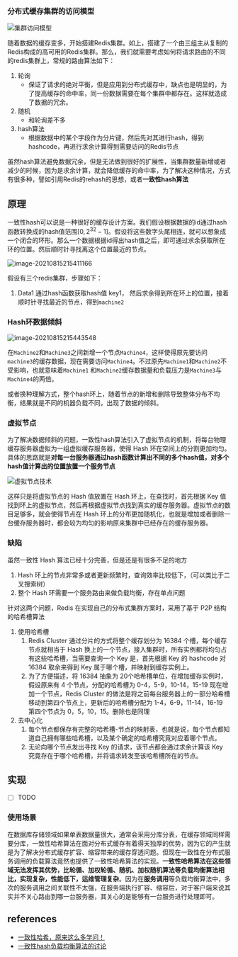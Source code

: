 ### 分布式缓存集群的访问模型

![集群访问模型](https://cdn.jsdelivr.net/gh/Winniekun/cloudImg@master/uPic/image-20210815194130631.png)

随着数据的缓存变多，开始搭建Redis集群。如上，搭建了一个由三组主从复制的Redis构成的高可用的Redis集群。那么，我们就需要考虑如何将请求路由的不同的redis集群上，常规的路由算法如下：

1. 轮询
   - 保证了请求的绝对平衡，但是应用到分布式缓存中，缺点也是明显的，为了提高缓存的命中率，同一份数据需要在每个集群中都存在。这样就造成了数据的冗余。
2. 随机
   - 和轮询差不多
3. hash算法
   - 根据数据中的某个字段作为分片键，然后先对其进行hash，得到hashcode，再进行求余计算得到需要访问的Redis节点

虽然hash算法避免数据冗余，但是无法做到很好的扩展性，当集群数量新增或者减少的时候，因为是求余计算，就会降低缓存的命中率，为了解决这种情况，方式有很多种，譬如引用Redis的rehash的思想，或者**一致性hash算法**

## 原理

一致性hash可以说是一种很好的缓存设计方案。我们假设根据数据的id通过hash函数转换成的hash值范围$[0, 2^{32} - 1]$。假设将这些数字头尾相连，就可以想象成一个闭合的环形。那么一个数据根据id得出hash值之后，即可通过求余获取所在环的位置。然后顺时针寻找离这个位置最近的节点。

![image-20210815215411166](https://cdn.jsdelivr.net/gh/Winniekun/cloudImg@master/uPic/image-20210815215411166.png)



假设有三个redis集群，步骤如下：

1. Data1 通过hash函数获取hash值 key1， 然后求余得到所在环上的位置，接着顺时针寻找最近的节点，得到`machine2`

### Hash环数据倾斜

![image-20210815215443548](https://cdn.jsdelivr.net/gh/Winniekun/cloudImg@master/uPic/image-20210815215443548.png)

在`Machine2`和`Machine3`之间新增一个节点`Machine4`，这样使得原先要访问`machine3`的缓存数据，现在需要访问`Machine4`。不过原先`Machine1`和`Machine2`不受影响，也就意味着`Machine1` 和`Machine2`缓存数据量和负载压力是`Machine3`与`Machine4`的两倍。

或者换种理解方式，整个hash环上，随着节点的新增和删除导致整体分布不均衡，结果就是不同的机器负载不同，出现了数据的倾斜。

### 虚拟节点

为了解决数据倾斜的问题，一致性hash算法引入了虚拟节点的机制，将每台物理缓存服务器虚拟为一组虚拟缓存服务器，使得 Hash 环在空间上的分割更加均匀。具体的思路就是**对每一台服务器通过hash函数计算出不同的多个hash值，对多个hash值计算出的位置放置一个服务节点**

![虚拟节点技术](https://cdn.jsdelivr.net/gh/Winniekun/cloudImg@master/uPic/image-20210815223351379.png)

这样只是将虚拟节点的 Hash 值放置在 Hash 环上，在查找时，首先根据 Key 值找到环上的虚拟节点，然后再根据虚拟节点找到真实的缓存服务器。虚拟节点的数目足够多，就会使得节点在 Hash 环上的分布更加随机化，也就是增加或者删除一台缓存服务器时，都会较为均匀的影响原来集群中已经存在的缓存服务器。

### 缺陷

虽然一致性 Hash 算法已经十分完善，但是还是有很多不足的地方

1. Hash 环上的节点非常多或者更新频繁时，查询效率比较低下，（可以类比于二叉搜索树）
2. 整个 Hash 环需要一个服务路由来做负载均衡，存在单点问题

针对这两个问题，Redis 在实现自己的分布式集群方案时，采用了基于 P2P 结构的哈希槽算法

1. 使用哈希槽
   1. Redis Cluster 通过分片的方式将整个缓存划分为 16384 个槽，每个缓存节点就相当于 Hash 换上的一个节点，接入集群时，所有实例都将均匀占有这些哈希槽，当需要查询一个 Key 是，首先根据 Key 的 hashcode 对 16384 取余来得到 Key 属于哪个槽，并映射到缓存实例上。
   2. 为了方便描述，将 16384 抽象为 20个哈希槽单位，在增加缓存实例时，假设原来有 4 个节点，分配的哈希槽为 0-4，5-9，10-14，15-19 现在增加一个节点，Redis Cluster 的做法是将之前每台服务器上的一部分哈希槽移动到第四个节点上，更新后的哈希槽分配为 1-4，6-9，11-14，16-19 第四个节点为 0，5，10，15。删除也是同理
2. 去中心化
   1. 每个节点都保存有完整的哈希槽-节点的映射表，也就是说，每个节点都知道自己拥有哪些哈希槽，以及某个确定的哈希槽究竟对应着哪个节点。
   2. 无论向哪个节点发出寻找 Key 的请求，该节点都会通过求余计算该 Key 究竟存在于哪个哈希槽，并将请求转发至该哈希槽所在的节点。

## 实现

* [ ] TODO

### 使用场景

在数据库存储领域如果单表数据量很大，通常会采用分库分表，在缓存领域同样需要分库，一致性哈希算法在面对分布式缓存有着得天独厚的优势，因为它的产生就是为了解决分布式缓存扩容、缩容带来的缓存穿透问题。但现在一致性在分布式服务调用的负载算法竟然也提供了一致性哈希算法的实现。**一致性哈希算法在这些领域无法发挥其优势，比轮循、加权轮循、随机、加权随机算法等负载均衡算法相比，实现复杂，性能低下，运维管理复杂**。因为在**服务调用**等负载均衡算法中，多次的服务调用之间关联性不太强，在服务端执行扩容、缩容后，对于客户端来说其实并不关心路由到哪一台服务器，其关心的是能够有一台服务进行处理即可。

## references

* [一致性哈希，原来这么多学问！](https://mp.weixin.qq.com/s/Ti2AA5AKXzt6Fnqn2pXiwg)
* [一致性hash负载均衡算法的讨论](https://www.cnkirito.moe/consistent-hash-lb/)

